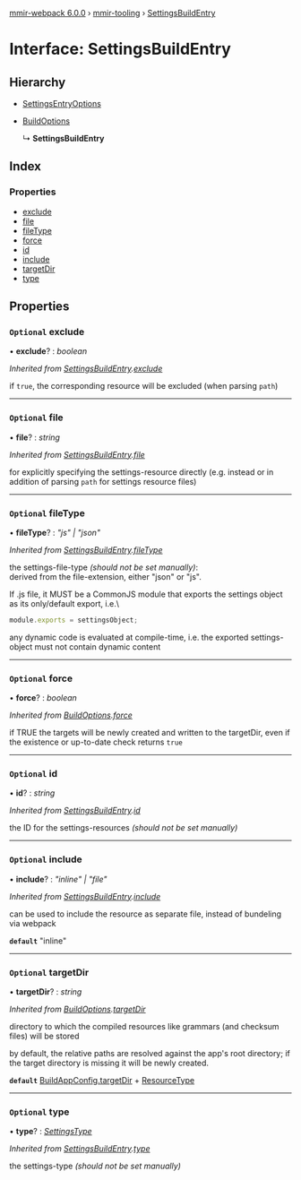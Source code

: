 [mmir-webpack 6.0.0](../README.md) › [mmir-tooling](../modules/mmir_tooling.md) › [SettingsBuildEntry](mmir_tooling.settingsbuildentry.md)

# Interface: SettingsBuildEntry

## Hierarchy

* [SettingsEntryOptions](mmir_tooling.settingsentryoptions.md)

* [BuildOptions](mmir_tooling.buildoptions.md)

  ↳ **SettingsBuildEntry**

## Index

### Properties

* [exclude](mmir_tooling.settingsbuildentry.md#optional-exclude)
* [file](mmir_tooling.settingsbuildentry.md#optional-file)
* [fileType](mmir_tooling.settingsbuildentry.md#optional-filetype)
* [force](mmir_tooling.settingsbuildentry.md#optional-force)
* [id](mmir_tooling.settingsbuildentry.md#optional-id)
* [include](mmir_tooling.settingsbuildentry.md#optional-include)
* [targetDir](mmir_tooling.settingsbuildentry.md#optional-targetdir)
* [type](mmir_tooling.settingsbuildentry.md#optional-type)

## Properties

### `Optional` exclude

• **exclude**? : *boolean*

*Inherited from [SettingsBuildEntry](mmir_tooling.settingsbuildentry.md).[exclude](mmir_tooling.settingsbuildentry.md#optional-exclude)*

if `true`, the corresponding resource will be excluded (when parsing `path`)

___

### `Optional` file

• **file**? : *string*

*Inherited from [SettingsBuildEntry](mmir_tooling.settingsbuildentry.md).[file](mmir_tooling.settingsbuildentry.md#optional-file)*

for explicitly specifying the settings-resource directly (e.g. instead or in addition of parsing `path` for settings resource files)

___

### `Optional` fileType

• **fileType**? : *"js" | "json"*

*Inherited from [SettingsBuildEntry](mmir_tooling.settingsbuildentry.md).[fileType](mmir_tooling.settingsbuildentry.md#optional-filetype)*

the settings-file-type _(should not be set manually)_:\
derived from the file-extension, either "json" or "js".

If .js file, it MUST be a CommonJS module that exports the settings object as its only/default export, i.e.\
```javascript
module.exports = settingsObject;
```
any dynamic code is evaluated at compile-time, i.e. the exported settings-object must not contain dynamic content

___

### `Optional` force

• **force**? : *boolean*

*Inherited from [BuildOptions](mmir_tooling.buildoptions.md).[force](mmir_tooling.buildoptions.md#optional-force)*

if TRUE the targets will be newly created and written to the targetDir,
even if the existence or up-to-date check returns `true`

___

### `Optional` id

• **id**? : *string*

*Inherited from [SettingsBuildEntry](mmir_tooling.settingsbuildentry.md).[id](mmir_tooling.settingsbuildentry.md#optional-id)*

the ID for the settings-resources _(should not be set manually)_

___

### `Optional` include

• **include**? : *"inline" | "file"*

*Inherited from [SettingsBuildEntry](mmir_tooling.settingsbuildentry.md).[include](mmir_tooling.settingsbuildentry.md#optional-include)*

can be used to include the resource as separate file, instead of bundeling via webpack

**`default`** "inline"

___

### `Optional` targetDir

• **targetDir**? : *string*

*Inherited from [BuildOptions](mmir_tooling.buildoptions.md).[targetDir](mmir_tooling.buildoptions.md#optional-targetdir)*

directory to which the compiled resources like grammars (and checksum files) will be stored

by default, the relative paths are resolved against the app's root directory;
if the target directory is missing it will be newly created.

**`default`** [BuildAppConfig.targetDir](mmir_tooling.buildappconfig.md#optional-targetdir) + [ResourceType](../modules/mmir_tooling.md#resourcetype)

___

### `Optional` type

• **type**? : *[SettingsType](../modules/mmir_tooling.md#settingstype)*

*Inherited from [SettingsBuildEntry](mmir_tooling.settingsbuildentry.md).[type](mmir_tooling.settingsbuildentry.md#optional-type)*

the settings-type _(should not be set manually)_
